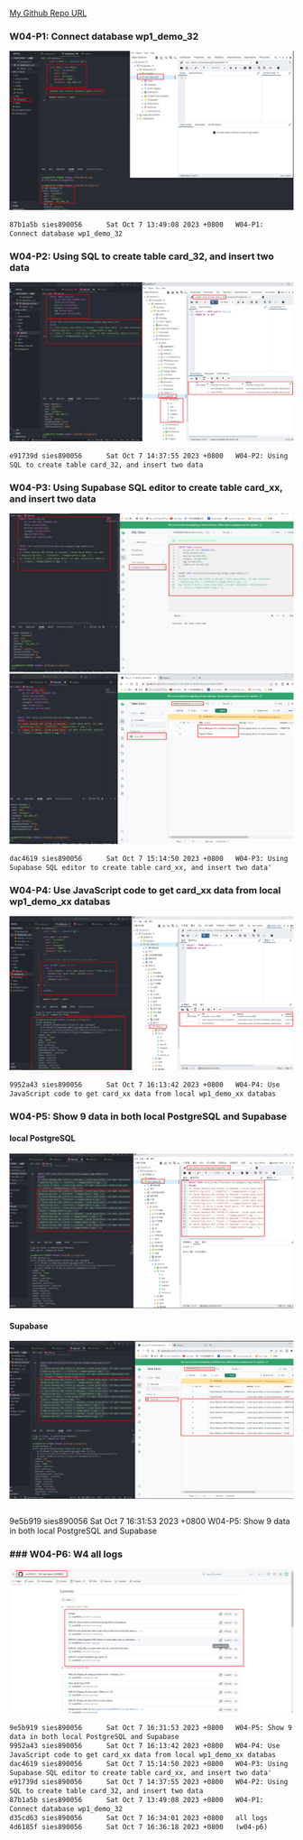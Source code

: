 [My Github Repo URL](https://github.com/sies890056/1121-wp1-demo-211418032/tree/main)
### W04-P1: Connect database wp1_demo_32

![](w04-p1.png)

```
87b1a5b sies890056      Sat Oct 7 13:49:08 2023 +0800   W04-P1: Connect database wp1_demo_32

```
### W04-P2: Using SQL to create table card_32, and insert two data

![](w04-p2.png)

```
e91739d sies890056      Sat Oct 7 14:37:55 2023 +0800   W04-P2: Using SQL to create table card_32, and insert two data
```
###  W04-P3: Using Supabase SQL editor to create table card_xx, and insert two data

![](w04-p3-1.png)
![](w04-p3-2.png)

```
dac4619 sies890056      Sat Oct 7 15:14:50 2023 +0800   W04-P3: Using Supabase SQL editor to create table card_xx, and insert two data'
```

### W04-P4: Use JavaScript code to get card_xx data from local wp1_demo_xx databas

![](w04-p4.png)
```
9952a43 sies890056      Sat Oct 7 16:13:42 2023 +0800   W04-P4: Use JavaScript code to get card_xx data from local wp1_demo_xx databas 

```

### W04-P5: Show 9 data in both local PostgreSQL and Supabase
#### local PostgreSQL
 
![](w04-p5-1.png)
 
#### Supabase
 
![](w04-p5-2.png)
```

```
9e5b919 sies890056      Sat Oct 7 16:31:53 2023 +0800   W04-P5: Show 9 data in both local PostgreSQL and Supabase


### ### W04-P6: W4 all logs
![](w04-p6.png)

```
9e5b919 sies890056      Sat Oct 7 16:31:53 2023 +0800   W04-P5: Show 9 data in both local PostgreSQL and Supabase
9952a43 sies890056      Sat Oct 7 16:13:42 2023 +0800   W04-P4: Use JavaScript code to get card_xx data from local wp1_demo_xx databas
dac4619 sies890056      Sat Oct 7 15:14:50 2023 +0800   W04-P3: Using Supabase SQL editor to create table card_xx, and insert two data'
e91739d sies890056      Sat Oct 7 14:37:55 2023 +0800   W04-P2: Using SQL to create table card_32, and insert two data
87b1a5b sies890056      Sat Oct 7 13:49:08 2023 +0800   W04-P1: Connect database wp1_demo_32
d35cd63 sies890056      Sat Oct 7 16:34:01 2023 +0800   all logs
4d6185f sies890056      Sat Oct 7 16:36:18 2023 +0800   (w04-p6)
```